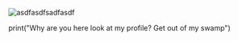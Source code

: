 ![asdfasdfsadfasdf](https://user-images.githubusercontent.com/71678541/137262562-fc1408f9-31ae-47bb-8862-0f3a6e22ec05.gif)

print("Why are you here look at my profile? Get out of my swamp")
